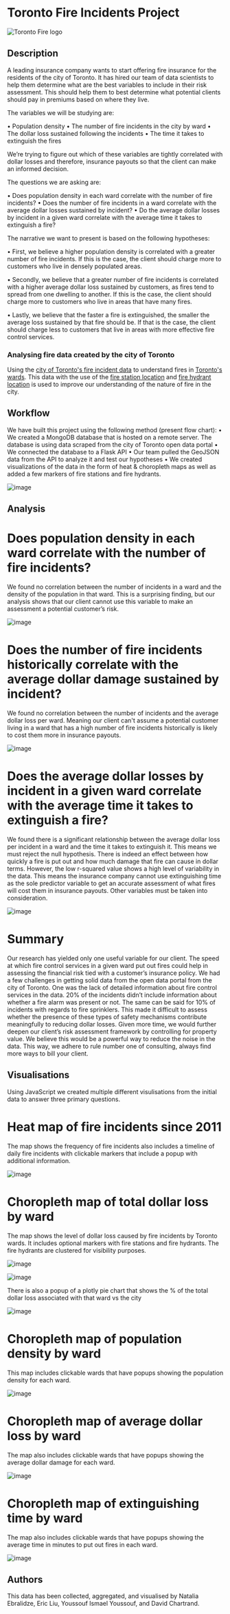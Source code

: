 # Toronto Fire Incidents Project
![Toronto Fire logo](https://upload.wikimedia.org/wikipedia/en/0/03/Toronto_Fire_Services_Logo.svg)
## Description

A leading insurance company wants to start offering fire insurance for the residents of the city of Toronto. It has hired our team of data scientists to help them determine what are the best variables to include in their risk assessment. This should help them to best determine what potential clients should pay in premiums based on where they live. 

The variables we will be studying are:

•	Population density
•	The number of fire incidents in the city by ward
•	The dollar loss sustained following the incidents
•	The time it takes to extinguish the fires

We’re trying to figure out which of these variables are tightly correlated with dollar losses and therefore, insurance payouts so that the client can make an informed decision.

The questions we are asking are:

•	Does population density in each ward correlate with the number of fire incidents?
•	Does the number of fire incidents in a ward correlate with the average dollar losses sustained by incident?
•	Do the average dollar losses by incident in a given ward correlate with the average time it takes to extinguish a fire?

The narrative we want to present is based on the following hypotheses: 

•	First, we believe a higher population density is correlated with a greater number of fire incidents. If this is the case, the client should charge more to customers who live in densely populated areas. 

•	Secondly, we believe that a greater number of fire incidents is correlated with a higher average dollar loss sustained by customers, as fires tend to spread from one dwelling to another. If this is the case, the client should charge more to customers who live in areas that have many fires. 

•	Lastly, we believe that the faster a fire is extinguished, the smaller the average loss sustained by that fire should be. If that is the case, the client should charge less to customers that live in areas with more effective fire control services. 


### Analysing fire data created by the city of Toronto
Using the [city of Toronto's fire incident data](https://open.toronto.ca/dataset/fire-incidents/) to understand fires in [Toronto's wards](https://open.toronto.ca/dataset/city-wards/). This data with the use of the [fire station location](https://open.toronto.ca/dataset/fire-station-locations/) and [fire hydrant location](https://open.toronto.ca/dataset/fire-hydrants/) is used to improve our understanding of the nature of fire in the city. 


## Workflow

We have built this project using the following method (present flow chart):
•	We created a MongoDB database that is hosted on a remote server. The database is using data scraped from the city of Toronto open data portal
•	We connected the database to a Flask API
•	Our team pulled the GeoJSON data from the API to analyze it and test our hypotheses
•	We created visualizations of the data in the form of heat & choropleth maps as well as added a few markers of fire stations and fire hydrants. 

![image](https://user-images.githubusercontent.com/115593434/221733883-9cdf9225-67cc-44da-a5a9-621b41ad4fe2.png)

## Analysis

# Does population density in each ward correlate with the number of fire incidents?
We found no correlation between the number of incidents in a ward and the density of the population in that ward. This is a surprising finding, but our analysis shows that our client cannot use this variable to make an assessment a potential customer’s risk.

![image](https://user-images.githubusercontent.com/115593434/221733991-e3293cb3-3265-4b7f-96e4-7e6937442a5d.png)

# Does the number of fire incidents historically correlate with the average dollar damage sustained by incident? 

We found no correlation between the number of incidents and the average dollar loss per ward. Meaning our client can't assume a potential customer living in a ward that has a high number of fire incidents historically is likely to cost them more in insurance payouts. 

![image](https://user-images.githubusercontent.com/115593434/221734196-61b8084f-3437-4fcf-91cc-8b7d4051c0f0.png)


# Does the average dollar losses by incident in a given ward correlate with the average time it takes to extinguish a fire?

We found there is a significant relationship between the average dollar loss per incident in a ward and the time it takes to extinguish it. This means we must reject the null hypothesis. There is indeed an effect between how quickly a fire is put out and how much damage that fire can cause in dollar terms. 
However, the low r-squared value shows a high level of variability in the data. This means the insurance company cannot use extinguishing time as the sole predictor variable to get an accurate assessment of what fires will cost them in insurance payouts. Other variables must be taken into consideration. 

![image](https://user-images.githubusercontent.com/115593434/221734276-dfa9c5af-db2d-400a-8bcd-a8bc2d6f1a67.png)

# Summary 
Our research has yielded only one useful variable for our client. The speed at which fire control services in a given ward put out fires could help in assessing the financial risk tied with a customer’s insurance policy. 
We had a few challenges in getting solid data from the open data portal from the city of Toronto. One was the lack of detailed information about fire control services in the data. 
20% of the incidents didn’t include information about whether a fire alarm was present or not. The same can be said for 10% of incidents with regards to fire sprinklers. This made it difficult to assess whether the presence of these types of safety mechanisms contribute meaningfully to reducing dollar losses.
Given more time, we would further deepen our client’s risk assessment framework by controlling for property value. We believe this would be a powerful way to reduce the noise in the data. 
This way, we adhere to rule number one of consulting, always find more ways to bill your client. 

## Visualisations
Using JavaScript we created multiple different visulisations from the initial data to answer three primary questions. 

# Heat map of fire incidents since 2011
The map shows the frequency of fire incidents also includes a timeline of daily fire incidents with clickable markers that include a popup with additional information.

![image](https://user-images.githubusercontent.com/115593434/221734399-91e16cd0-4513-469c-811e-c1998adfc2b4.png)

# Choropleth map of total dollar loss by ward
The map shows the level of dollar loss caused by fire incidents by Toronto wards. It includes optional markers with fire stations and fire hydrants. 
The fire hydrants are clustered for visibility purposes. 

![image](https://user-images.githubusercontent.com/115593434/221734945-04299e93-ebaf-42ce-9bfb-40ca057780bf.png)

![image](https://user-images.githubusercontent.com/115593434/221734961-f4886550-9f81-4187-85ed-bef9c68a4854.png)

There is also a popup of a plotly pie chart that shows the % of the total dollar loss associated with that ward vs the city

![image](https://user-images.githubusercontent.com/115593434/221735234-4a0730ea-d295-4d1c-91e8-b948e4cd50ed.png)

# Choropleth map of population density by ward

This map includes clickable wards that have popups showing the population density for each ward. 

![image](https://user-images.githubusercontent.com/115593434/221735366-d69f96f9-3701-4b81-adb9-fb9879e66562.png)

# Choropleth map of average dollar loss by ward

The map also includes clickable wards that have popups showing the average dollar damage for each ward.

![image](https://user-images.githubusercontent.com/115593434/221735626-f3c6caaf-821c-4cc6-85d1-3d618c8cb341.png)

# Choropleth map of extinguishing time by ward

The map also includes clickable wards that have popups showing the average time in minutes to put out fires in each ward. 

![image](https://user-images.githubusercontent.com/115593434/221735965-6885b89d-b4c0-417d-84b5-c96995ffdb5b.png)


## Authors
This data has been collected, aggregated, and visualised by Natalia Ebralidze, Eric Liu, Youssouf Ismael Youssouf, and David Chartrand.
